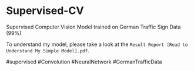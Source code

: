 # Supervised-CV

Supervised Computer Vision Model trained on German Traffic Sign Data (99%)

To understand my model, please take a look at the `Result Report [Read to Understand My Simple Model].pdf`.

#supervised #Convolution #NeuralNetwork #GermanTrafficData
